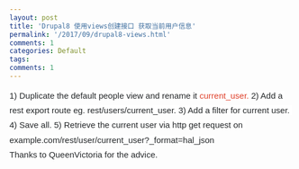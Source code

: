 ```yaml
---
layout: post
title: 'Drupal8 使用views创建接口 获取当前用户信息'
permalink: '/2017/09/drupal8-views.html'
comments: 1
categories: Default
tags: 
comments: 1
---
```

<div style="font-size: 14px; line-height: 1.75; white-space: pre-wrap;" yne-bulb-block="paragraph"><span style="background-color: white; color: #242729; font-family: Arial; font-size: 15px;">1) Duplicate the default people view and rename it </span><span style="background-color: white; color: #df402a; font-family: Arial; font-size: 15px;">current_user.</span><span style="background-color: white; color: #242729; font-family: Arial; font-size: 15px;"> 2) Add a rest export route eg. rest/users/current_user. 3) Add a filter for current user. 4) Save all. 5) Retrieve the current user via http get request on example.com/rest/user/current_user?_format=hal_json</span></div>

<div style="font-size: 14px; line-height: 1.75; white-space: pre-wrap;" yne-bulb-block="paragraph"><span style="background-color: white; color: #242729; font-family: Arial; font-size: 15px;">Thanks to QueenVictoria for the advice.</span></div>